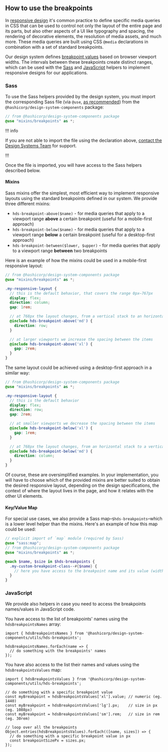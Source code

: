## How to use the breakpoints

In [responsive design](https://developer.mozilla.org/en-US/docs/Learn_web_development/Core/CSS_layout/Responsive_Design) it's common practice to define specific media queries in CSS that can be used to control not only the layout of the entire page and its parts, but also other aspects of a UI like typography and spacing, the rendering of decorative elements, the resolution of media assets, and much more. These media queries are built using CSS `@media` declarations in combination with a set of standard breakpoints.

Our design system defines [breakpoint values](/foundations/breakpoints#the-ranges) based on browser viewport widths. The intervals between these breakpoints create distinct ranges, which can be used with the [Sass](/foundations/breakpoints?tab=code#sass) and [JavaScript](/foundations/breakpoints?tab=code#javascript) helpers to implement responsive designs for our applications.

### Sass

To use the Sass helpers provided by the design system, you must import the corresponding Sass file (via `@use`, [as recommended](https://sass-lang.com/documentation/at-rules/use/#differences-from-import)) from the `@hashicorp/design-system-components` package:


```scss
// from @hashicorp/design-system-components package
@use "mixins/breakpoints" as *;
```

!!! info

If you are not able to import the file using the declaration above, [contact the Design Systems Team](/about/support) for support.

!!!

Once the file is imported, you will have access to the Sass helpers described below.

#### Mixins

Sass mixins offer the simplest, most efficient way to implement responsive layouts using the standard breakpoints defined in our system. We provide three different mixins:

- `hds-breakpoint-above($name)` - for media queries that apply to a viewport range **above** a certain breakpoint (useful for a mobile-first approach)
- `hds-breakpoint-below($name)` - for media queries that apply to a viewport range **below** a certain breakpoint (useful for a desktop-first approach)
- `hds-breakpoint-between($lower, $upper)` - for media queries that apply to a viewport range **between** two breakpoints

Here is an example of how the mixins could be used in a mobile-first responsive layout:

```scss
// from @hashicorp/design-system-components package
@use "mixins/breakpoints" as *;

.my-responsive-layout {
  // this is the default behavior, that covers the range 0px–767px
  display: flex;
  direction: column;
  gap: 1rem;

  // at 768px the layout changes, from a vertical stack to an horizontal one
  @include hds-breakpoint-above('md') {
    direction: row;
  }

  // at larger viewports we increase the spacing between the items
  @include hds-breakpoint-above('xl') {
    gap: 2rem;
  }
}
```

The same layout could be achieved using a desktop-first approach in a similar way:

```scss
// from @hashicorp/design-system-components package
@use "mixins/breakpoints" as *;

.my-responsive-layout {
  // this is the default behavior
  display: flex;
  direction: row;
  gap: 2rem;

  // at smaller viewports we decrease the spacing between the items
  @include hds-breakpoint-below('xl') {
    gap: 1rem;
  }

  // at 768px the layout changes, from an horizontal stack to a vertical one
  @include hds-breakpoint-below('md') {
    direction: column;
  }
}
```

Of course, these are oversimplified examples. In your implementation, you will have to choose which of the provided mixins are better suited to obtain the desired responsive layout, depending on the design specifications, the context of where the layout lives in the page, and how it relates with the other UI elements.

#### Key/Value Map

For special use cases, we also provide a Sass map–`$hds-breakpoints`–which is a lower level helper than the mixins. Here's an example of how this map could be used:

```scss
// explicit import of `map` module (required by Sass)
@use "sass:map";
// from @hashicorp/design-system-components package
@use "mixins/breakpoints" as *;

@each $name, $size in $hds-breakpoints {
  .my-custom-breakpoint-class--#{$name} {
    // here you have access to the breakpoint name and its value (width in px)
  }
}
```

### JavaScript

We provide also helpers in case you need to access the breakpoints names/values in JavaScript code.

You have access to the list of breakpoints' names using the `hdsBreakpointsNames` array:

```javascript{data-execute=false}
import { hdsBreakpointsNames } from '@hashicorp/design-system-components/utils/hds-breakpoints';

hdsBreakpointsNames.forEach(name => {
  // do something with the breakpoints' names
});
```

You have also access to the list their names and values using the `hdsBreakpointsValues` map:

```javascript{data-execute=false}
import { hdsBreakpointsValues } from '@hashicorp/design-system-components/utils/hds-breakpoints';

// do something with a specific breakpoint value
const myBreakpoint = hdsBreakpointsValues['xl'].value; // numeric (eg. 1440)
const myBreakpoint = hdsBreakpointsValues['lg'].px;    // size in px (eg. 1088px)
const myBreakpoint = hdsBreakpointsValues['sm'].rem;   // size in rem (eg. 30rem)

// loop over all the breakpoints
Object.entries(hdsBreakpointsValues).forEach(([name, sizes]) => {
  // do something with a specific breakpoint value in px
  const breakpointSizePx = sizes.px;
});
```
